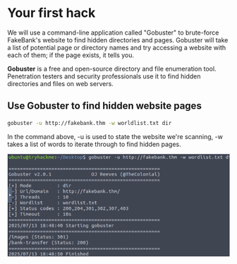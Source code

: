 # Your first hack

We will use a command-line application called "Gobuster" to brute-force FakeBank's website to find hidden directories and pages. Gobuster will take a list of potential page or directory names and try accessing a website with each of them; if the page exists, it tells you.

**Gobuster** is a free and open-source directory and file enumeration tool. Penetration testers and security professionals use it to find hidden directories and files on web servers.

## Use Gobuster to find hidden website pages

```bash
gobuster -u http://fakebank.thm -w worldlist.txt dir

```

In the command above, -u is used to state the website we're scanning, -w takes a list of words to iterate through to find hidden pages.

![alt text](gobuster.png)
